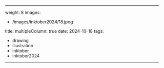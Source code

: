 
---
weight: 8
images:
- /images/inktober2024/18.jpeg

title:
multipleColumn: true
date: 2024-10-18
tags:
- drawing
- illustration
- inktober
- inktober2024
---

